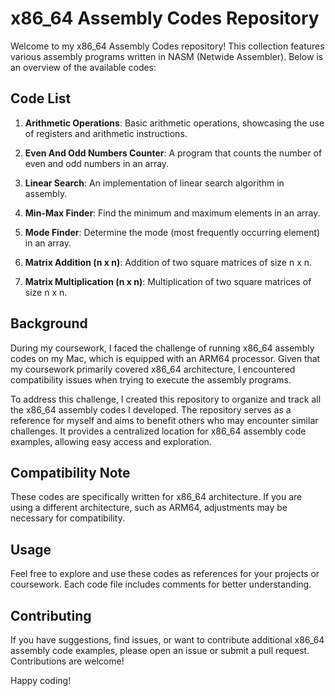 # x86_64 Assembly Codes Repository

Welcome to my x86_64 Assembly Codes repository! This collection features various assembly programs written in NASM (Netwide Assembler). Below is an overview of the available codes:

## Code List

1. **Arithmetic Operations**: Basic arithmetic operations, showcasing the use of registers and arithmetic instructions.

2. **Even And Odd Numbers Counter**: A program that counts the number of even and odd numbers in an array.

3. **Linear Search**: An implementation of linear search algorithm in assembly.

4. **Min-Max Finder**: Find the minimum and maximum elements in an array.

5. **Mode Finder**: Determine the mode (most frequently occurring element) in an array.

6. **Matrix Addition (n x n)**: Addition of two square matrices of size n x n.

7. **Matrix Multiplication (n x n)**: Multiplication of two square matrices of size n x n.

## Background

During my coursework, I faced the challenge of running x86_64 assembly codes on my Mac, which is equipped with an ARM64 processor. Given that my coursework primarily covered x86_64 architecture, I encountered compatibility issues when trying to execute the assembly programs.

To address this challenge, I created this repository to organize and track all the x86_64 assembly codes I developed. The repository serves as a reference for myself and aims to benefit others who may encounter similar challenges. It provides a centralized location for x86_64 assembly code examples, allowing easy access and exploration.

## Compatibility Note

These codes are specifically written for x86_64 architecture. If you are using a different architecture, such as ARM64, adjustments may be necessary for compatibility.

## Usage

Feel free to explore and use these codes as references for your projects or coursework. Each code file includes comments for better understanding.

## Contributing

If you have suggestions, find issues, or want to contribute additional x86_64 assembly code examples, please open an issue or submit a pull request. Contributions are welcome!

Happy coding!
